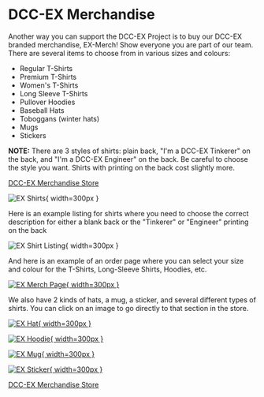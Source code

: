 # DCC-EX Merchandise

Another way you can support the DCC-EX Project is to buy our DCC-EX branded merchandise, EX-Merch! Show everyone you are part of our team. There are several items to choose from in various sizes and colours:

- Regular T-Shirts
- Premium T-Shirts
- Women's T-Shirts
- Long Sleeve T-Shirts
- Pullover Hoodies
- Baseball Hats
- Toboggans (winter hats)
- Mugs
- Stickers

**NOTE:** There are 3 styles of shirts: plain back, "I'm a DCC-EX Tinkerer" on the back, and "I'm a DCC-EX Engineer" on the back. Be careful to choose the style you want. Shirts with printing on the back cost slightly more.

[DCC-EX Merchandise Store](https://dccex.creator-spring.com/)

![EX Shirts](/_static/images/merch/ex_shirts.png){ width=300px }

Here is an example listing for shirts where you need to choose the correct description for either a blank back or the "Tinkerer" or "Engineer" printing on the back

![EX Shirt Listing](/_static/images/merch/ex_listing_example_arrows.png){ width=300px }

And here is an example of an order page where you can select your size and colour for the T-Shirts, Long-Sleeve Shirts, Hoodies, etc.

[![EX Merch Page](/_static/images/merch/ex_merch_page.png){ width=300px }](https://dccex.creator-spring.com/)

We also have 2 kinds of hats, a mug, a sticker, and several different types of shirts. You can click on an image to go directly to that section in the store.

[![EX Hat](/_static/images/merch/ex_hat.png){ width=300px }](https://dccex.creator-spring.com/hats/)

[![EX Hoodie](/_static/images/merch/ex_hoodie.png){ width=300px }](https://dccex.creator-spring.com/hoodies-sweatshirts/)

[![EX Mug](/_static/images/merch/ex_mug.png){ width=300px }](https://dccex.creator-spring.com/Drinkware/)

[![EX Sticker](/_static/images/merch/ex_sticker.png){ width=300px }](https://dccex.creator-spring.com/stickers/)

[DCC-EX Merchandise Store](https://dccex.creator-spring.com/)
